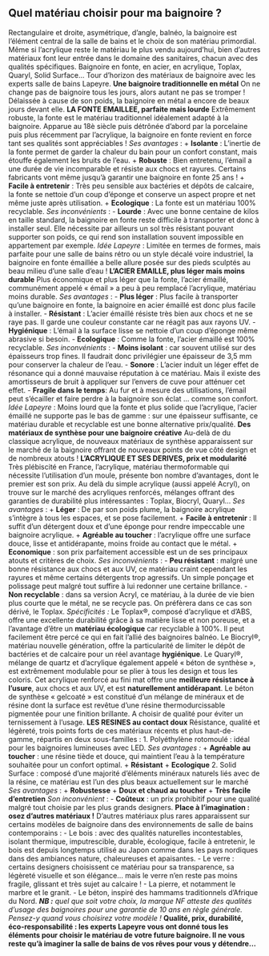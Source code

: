 ##
## **Quel matériau choisir pour ma baignoire ?**
Rectangulaire et droite, asymétrique, d’angle, balnéo, la baignoire est l’élément central de la salle de bains et le choix de son matériau primordial. Même si l’acrylique reste le matériau le plus vendu aujourd’hui, bien d’autres matériaux font leur entrée dans le domaine des sanitaires, chacun avec des qualités spécifiques. Baignoire en fonte, en acier, en acrylique, Toplax, Quaryl, Solid Surface… Tour d’horizon des matériaux de baignoire avec les experts salle de bains Lapeyre.
**Une baignoire traditionnelle en métal**
On ne change pas de baignoire tous les jours, alors autant ne pas se tromper ! Délaissée à cause de son poids, la baignoire en métal a encore de beaux jours devant elle.
**LA FONTE EMAILLEE, parfaite mais lourde**
Extrêmement robuste, la fonte est le matériau traditionnel idéalement adapté à la baignoire. Apparue au 18è siècle puis détrônée d’abord par la porcelaine puis plus récemment par l’acrylique, la baignoire en fonte revient en force tant ses qualités sont appréciables !
_Ses avantages_ :
\+ **Isolante** : L’inertie de la fonte permet de garder la chaleur du bain pour un confort constant, mais étouffe également les bruits de l’eau.
\+ **Robuste** : Bien entretenu, l’émail a une durée de vie incomparable et résiste aux chocs et rayures. Certains fabricants vont même jusqu’à garantir une baignoire en fonte 25 ans !
\+ **Facile à entretenir** : Très peu sensible aux bactéries et dépôts de calcaire, la fonte se nettoie d’un coup d’éponge et conserve un aspect propre et net même juste après utilisation.
\+ **Ecologique** : La fonte est un matériau 100% recyclable.
_Ses inconvénients_ :
\- **Lourde** : Avec une bonne centaine de kilos en taille standard, la baignoire en fonte reste difficile à transporter et donc à installer seul. Elle nécessite par ailleurs un sol très résistant pouvant supporter son poids, ce qui rend son installation souvent impossible en appartement par exemple.
_Idée Lapeyre_ : Limitée en termes de formes, mais parfaite pour une salle de bains rétro ou un style décalé voire industriel, la baignoire en fonte émaillée a belle allure posée sur des pieds sculptés au beau milieu d’une salle d’eau !
**L’ACIER EMAILLE, plus léger mais moins durable**
Plus économique et plus léger que la fonte, l’acier émaillé, communément appelé « émail » a peu à peu remplacé l’acrylique, matériau moins durable.
_Ses avantages_ :
\- **Plus léger** : Plus facile à transporter qu’une baignoire en fonte, la baignoire en acier émaillé est donc plus facile à installer.
\- **Résistant** : L’acier émaillé résiste très bien aux chocs et ne se raye pas. Il garde une couleur constante car ne réagit pas aux rayons UV.
\- **Hygiénique** : L’émail à la surface lisse se nettoie d’un coup d’éponge même abrasive si besoin.
\- **Ecologique** : Comme la fonte, l’acier émaillé est 100% recyclable.
_Ses inconvénients_ :
\- **Moins isolant** : car souvent utilisé sur des épaisseurs trop fines. Il faudrait donc privilégier une épaisseur de 3,5 mm pour conserver la chaleur de l’eau.
\- **Sonore** : L’acier induit un léger effet de résonance qui a donné mauvaise réputation à ce matériau. Mais il existe des amortisseurs de bruit à appliquer sur l’envers de cuve pour atténuer cet effet.
\- **Fragile dans le temps**: Au fur et à mesure des utilisations, l’émail peut s’écailler et faire perdre à la baignoire son éclat … comme son confort.
_Idée Lapeyre_ : Moins lourd que la fonte et plus solide que l’acrylique, l’acier émaillé ne supporte pas le bas de gamme : sur une épaisseur suffisante, ce matériau durable et recyclable est une bonne alternative prix/qualité.
**Des matériaux de synthèse pour une baignoire créative**
Au-delà de du classique acrylique, de nouveaux matériaux de synthèse apparaissent sur le marché de la baignoire offrant de nouveaux points de vue côté design et de nombreux atouts !
**L’ACRYLIQUE ET SES DERIVES, prix et modularité**
Très plébiscité en France, l’acrylique, matériau thermoformable qui nécessite l’utilisation d’un moule, présente bon nombre d’avantages, dont le premier est son prix. Au delà du simple acrylique (aussi appelé Acryl), on trouve sur le marché des acryliques renforcés, mélanges offrant des garanties de durabilité plus intéressantes : Toplax, Biocryl, Quaryl…
_Ses avantages_ :
\+ **Léger** : De par son poids plume, la baignoire acrylique s’intègre à tous les espaces, et se pose facilement.
\+ **Facile à entretenir** : Il suffit d’un détergent doux et d’une éponge pour rendre impeccable une baignoire acrylique.
\+ **Agréable au toucher** : l’acrylique offre une surface douce, lisse et antidérapante, moins froide au contact que le métal.
\+ **Economique** : son prix parfaitement accessible est un de ses principaux atouts et critères de choix.
_Ses inconvénients_ :
\- **Peu résistant** : malgré une bonne résistance aux chocs et aux UV, ce matériau craint cependant les rayures et même certains détergents trop agressifs. Un simple ponçage et polissage peut malgré tout suffire à lui redonner une certaine brillance.
\- **Non recyclable** : dans sa version Acryl, ce matériau, à la durée de vie bien plus courte que le métal, ne se recycle pas. On préfèrera dans ce cas son dérivé, le Toplax.
_Spécificités :_
Le Toplax®, composé d’acrylique et d’ABS, offre une excellente durabilité grâce à sa matière lisse et non poreuse, et a l’avantage d’être un **matériau écologique** car recyclable à 100%. Il peut facilement être percé ce qui en fait l’allié des baignoires balnéo.
Le Biocryl®, matériau nouvelle génération, offre la particularité de limiter le dépôt de bactéries et de calcaire pour un réel avantage **hygiénique**.
Le Quaryl®, mélange de quartz et d’acrylique également appelé « béton de synthèse », est extrêmement modulable pour se plier à tous les design et tous les coloris. Cet acrylique renforcé au fini mat offre une **meilleure résistance à l’usure**, aux chocs et aux UV, et est **naturellement antidérapant**.
Le béton de synthèse « gelcoaté » est constitué d’un mélange de minéraux et de résine dont la surface est revêtue d’une résine thermodurcissable pigmentée pour une finition brillante. A choisir de qualité pour éviter un ternissement à l’usage.
**LES RESINES au contact doux**
Résistance, qualité et légèreté, trois points forts de ces matériaux récents et plus haut-de-gamme, répartis en deux sous-familles :
1\. Polyéthylène rotomoulé : idéal pour les baignoires lumineuses avec LED.
_Ses avantages :_
\+ **Agréable au toucher** : une résine tiède et douce, qui maintient l’eau à la température souhaitée pour un confort optimal.
\+ **Résistant**
\+ **Ecologique**
2\. Solid Surface : composé d’une majorité d’éléments minéraux naturels liés avec de la résine, ce matériau est l’un des plus beaux actuellement sur le marché
_Ses avantages_ :
\+ **Robustesse**
\+ **Doux et chaud au toucher**
\+ **Très facile d’entretien**
_Son inconvénient_ :
\- **Coûteux** : un prix prohibitif pour une qualité malgré tout choisie par les plus grands designers.
**Place à l’imagination : osez d’autres matériaux !**
D’autres matériaux plus rares apparaissent sur certains modèles de baignoire dans des environnements de salle de bains contemporains :
\- Le bois : avec des qualités naturelles incontestables, isolant thermique, imputrescible, durable, écologique, facile à entretenir, le bois est depuis longtemps utilisé au Japon comme dans les pays nordiques dans des ambiances nature, chaleureuses et apaisantes.
\- Le verre : certains designers choisissent ce matériau pour sa transparence, sa légèreté visuelle et son élégance… mais le verre n’en reste pas moins fragile, glissant et très sujet au calcaire !
\- La pierre, et notamment le marbre et le granit.
\- Le béton, inspiré des hammams traditionnels d’Afrique du Nord.
**_NB :_** _quel que soit votre choix, la marque NF atteste des qualités d’usage des baignoires pour une garantie de 10 ans en règle générale. Pensez-y quand vous choisirez votre modèle !_
**Qualité, prix, durabilité, éco-responsabilité : les experts Lapeyre vous ont donné tous les éléments pour choisir le matériau de votre future baignoire. Il ne vous reste qu’à imaginer la salle de bains de vos rêves pour vous y détendre…**